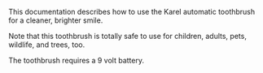 This documentation describes how to use the Karel automatic toothbrush for a cleaner, brighter smile.

Note that this toothbrush is totally safe to use for children, adults, pets, wildlife, and trees, too.

The toothbrush requires a 9 volt battery.